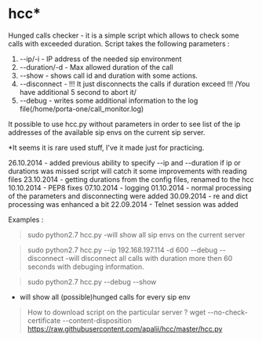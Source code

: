 hcc*
===

Hunged calls checker - it is a simple script which allows to check some calls with exceeded duration.
Script takes the following parameters :
1) --ip/-i - IP address of the needed sip environment
2) --duration/-d - Max allowed duration of the call
3) --show - shows call id and duration with some actions.
4) --disconnect - !!! It just disconnects the calls if duration exceed !!!
                      /You have additional 5 second to abort it/
5) --debug - writes some additional information to the log file(/home/porta-one/call_monitor.log)

It possible to use hcc.py without parameters in order to see list of the ip addresses of the available sip envs
on the current sip server.

*It seems it is rare used stuff, I've it made just for practicing.

26.10.2014 - added previous ability to specify --ip and --duration
             if ip or durations was missed script will catch it
             some improvements with reading files
23.10.2014 - getting durations from the config files, renamed to the hcc
10.10.2014 - PEP8 fixes
07.10.2014 - logging
01.10.2014 - normal processing of the parameters and disconnecting were added
30.09.2014 - re and dict processing was enhanced a bit
22.09.2014 - Telnet session was added

Examples :

> sudo python2.7 hcc.py
-will show all sip envs on the current server

> sudo python2.7 hcc.py --ip 192.168.197.114 -d 600 --debug --disconnect
-will disconnect all calls with duration more then 60 seconds with debuging information. 

> sudo python2.7 hcc.py --debug --show
- will show all (possible)hunged calls for every sip env

> How to download script on the particular server ?
wget --no-check-certificate --content-disposition https://raw.githubusercontent.com/apalii/hcc/master/hcc.py
